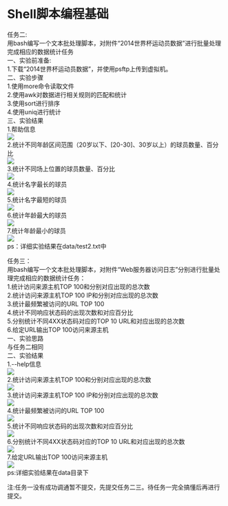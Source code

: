 # Shell脚本编程基础  
任务二:  
 用bash编写一个文本批处理脚本，对附件“2014世界杯运动员数据”进行批量处理完成相应的数据统计任务  
一、实验前准备:  
1.下载“2014世界杯运动员数据”，并使用psftp上传到虚拟机。  
二、实验步骤   
1.使用more命令读取文件  
2.使用awk对数据进行相关规则的匹配和统计  
3.使用sort进行排序  
4.使用uniq进行统计  
三、实验结果  
1.帮助信息  
![](img/help.png)  
2.统计不同年龄区间范围（20岁以下、[20-30]、30岁以上）的球员数量、百分比  
![](img/a.png)  
3.统计不同场上位置的球员数量、百分比  
![](img/p.png)  
4.统计名字最长的球员  
![](img/l.png)  
5.统计名字最短的球员  
![](img/s.png)   
6.统计年龄最大的球员  
![](img/o.png)  
7.统计年龄最小的球员  
![](img/y.png)  
ps：详细实验结果在data/test2.txt中  

任务三：  
用bash编写一个文本批处理脚本，对附件“Web服务器访问日志”分别进行批量处理完成相应的数据统计任务：  
1.统计访问来源主机TOP 100和分别对应出现的总次数  
2.统计访问来源主机TOP 100 IP和分别对应出现的总次数  
3.统计最频繁被访问的URL TOP 100  
4.统计不同响应状态码的出现次数和对应百分比  
5.分别统计不同4XX状态码对应的TOP 10 URL和对应出现的总次数  
6.给定URL输出TOP 100访问来源主机  
一、实验思路  
与任务二相同  
二、实验结果  
1.--help信息  
![](img/3_help.PNG)  
2.统计访问来源主机TOP 100和分别对应出现的总次数  
![](img/3_a.PNG)  
3.统计访问来源主机TOP 100 IP和分别对应出现的总次数    
![](img/3_b.PNG)  
4.统计最频繁被访问的URL TOP 100    
![](img/3_c.PNG)  
5.统计不同响应状态码的出现次数和对应百分比    
![](img/3_d.PNG)  
6.分别统计不同4XX状态码对应的TOP 10 URL和对应出现的总次数    
![](img/3_e.PNG)  
7.给定URL输出TOP 100访问来源主机    
![](img/3_f.PNG)  
ps:详细实验结果在data目录下    

注:任务一没有成功调通暂不提交，先提交任务二三。待任务一完全搞懂后再进行提交。




